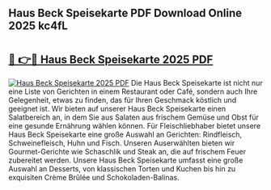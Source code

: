 ## Haus Beck Speisekarte PDF Download Online 2025 kc4fL

# <h2><a href="http://gc81vfs.nevu.top/?p=Haus+Beck+Speisekarte">🔗 👉🔴 Haus Beck Speisekarte 2025 PDF</a></h2>

[![Haus Beck Speisekarte 2025 PDF](https://i.imgur.com/dBaPXMq.png)](http://gc81vfs.nevu.top/?p=Haus+Beck+Speisekarte)
Die Haus Beck Speisekarte ist nicht nur eine Liste von Gerichten in einem Restaurant oder Café, sondern auch Ihre Gelegenheit, etwas zu finden, das für Ihren Geschmack köstlich und geeignet ist. Wir bieten auf unserer Haus Beck Speisekarte einen Salatbereich an, in dem Sie aus Salaten aus frischem Gemüse und Obst für eine gesunde Ernährung wählen können. Für Fleischliebhaber bietet unsere Haus Beck Speisekarte eine große Auswahl an Gerichten: Rindfleisch, Schweinefleisch, Huhn und Fisch. Unseren Auserwählten bieten wir Gourmet-Gerichte wie Schaschlik und Steak an, die auf frischem Feuer zubereitet werden. Unsere Haus Beck Speisekarte umfasst eine große Auswahl an Desserts, von klassischen Torten und Kuchen bis hin zu exquisiten Crème Brûlée und Schokoladen-Balinas.
